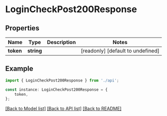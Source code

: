 # LoginCheckPost200Response


## Properties

Name | Type | Description | Notes
------------ | ------------- | ------------- | -------------
**token** | **string** |  | [readonly] [default to undefined]

## Example

```typescript
import { LoginCheckPost200Response } from './api';

const instance: LoginCheckPost200Response = {
    token,
};
```

[[Back to Model list]](../README.md#documentation-for-models) [[Back to API list]](../README.md#documentation-for-api-endpoints) [[Back to README]](../README.md)
